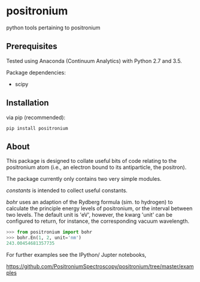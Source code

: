 # positronium
python tools pertaining to positronium

## Prerequisites

Tested using Anaconda (Continuum Analytics) with Python 2.7 and 3.5.

Package dependencies:

* scipy

## Installation

via pip (recommended):

```
pip install positronium
```

## About

This package is designed to collate useful bits of code relating to the positronium atom
(i.e., an electron bound to its antiparticle, the positron).

The package currently only contains two very simple modules.

*constants* is intended to collect useful constants.

*bohr* uses an adaption of the Rydberg formula (sim. to hydrogen) to calculate the principle
energy levels of positronium, or the interval between two levels.  The default unit is 'eV',
however, the kwarg 'unit' can be configured to return, for instance, the corresponding vacuum
wavelength.

```python
>>> from positronium import bohr
>>> bohr.En(1, 2, unit='nm')
243.00454681357735
```

For further examples see the IPython/ Jupter notebooks,

https://github.com/PositroniumSpectroscopy/positronium/tree/master/examples
